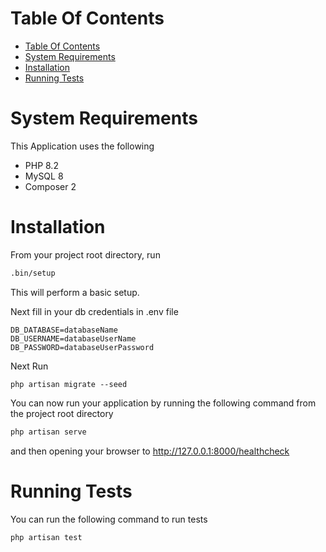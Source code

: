 # Table Of Contents
- [Table Of Contents](#table-of-contents)
- [System Requirements](#system-requirements)
- [Installation](#installation)
- [Running Tests](#running-tests)

# System Requirements
This Application uses the following

- PHP 8.2
- MySQL 8
- Composer 2

# Installation
From your project root directory, run
```sh
.bin/setup
```
This will perform a basic setup.

Next fill in your db credentials in .env file 
```
DB_DATABASE=databaseName
DB_USERNAME=databaseUserName
DB_PASSWORD=databaseUserPassword
```
Next Run
```
php artisan migrate --seed
```

You can now run your application by running the following command from the project root directory
```sh
php artisan serve
```
and then opening your browser to http://127.0.0.1:8000/healthcheck


# Running Tests
You can run the following command to run tests
```sh
php artisan test
```
